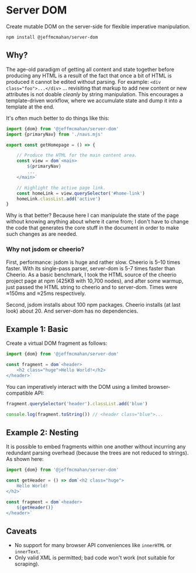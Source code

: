# Server DOM

Create mutable DOM on the server-side for flexible imperative manipulation.

```
npm install @jeffmcmahan/server-dom
```

## Why? 

The age-old paradigm of getting all content and state together before producing any HTML is a result of the fact that once a bit of HTML is produced it cannot be edited without parsing. For example: `<div class="foo">...</div>` ... revisiting that markup to add new content or new attributes is not doable *cleanly* by string manipulation. This encourages a template-driven workflow, where we accumulate state and dump it into a template at the end.

It's often much better to do things like this:

```js
import {dom} from '@jeffmcmahan/server-dom'
import {primaryNav} from './navs.mjs'

export const getHomepage = () => {

    // Produce the HTML for the main content area.
    const view = dom`<main>
        ${primaryNav}
        ...
    </main>`

    // Highlight the active page link.
    const homeLink = view.querySelector('#home-link')
    homeLink.classList.add('active')
}
```

Why is that better? Because here I can manipulate the state of the page without knowing anything about where it came from; I don't have to change the code that generates the core stuff in the document in order to make such changes as are needed.

### Why not jsdom or cheerio?

First, performance: jsdom is huge and rather slow. Cheerio is 5–10 times faster. With its single-pass parser, server-dom is 5-7 times faster than Cheerio. As a basic benchmark, I took the HTML source of the cheerio project page at npm (425KB with 10,700 nodes), and after some warmup, just passed the HTML string to cheerio and to server-dom. Times were ≈150ms and ≈25ms respectively.

Second, jsdom installs about 100 npm packages. Cheerio installs (at last look) about 20. And server-dom has no dependencies.

## Example 1: Basic

Create a virtual DOM fragment as follows:

```js
import {dom} from '@jeffmcmahan/server-dom'

const fragment = dom`<header>
    <h2 class="huge">Hello World!</h2>
</header>`
```

You can imperatively interact with the DOM using a limited browser-compatible API:

```js
fragment.querySelector('header').classList.add('blue')

console.log(fragment.toString()) // <header class="blue">...
```

## Example 2: Nesting

It is possible to embed fragments within one another without incurring any redundant parsing overhead (because the trees are not reduced to strings). As shown here:

```js
import {dom} from '@jeffmcmahan/server-dom'

const getHeader = () => dom`<h2 class="huge">
    Hello World!
</h2>`

const fragment = dom`<header>
    ${getHeader()}
</header>`
```

## Caveats

- No support for many browser API conveniences like `innerHTML` or `innerText`.
- Only valid XML is permitted; bad code won't work (not suitable for scraping).